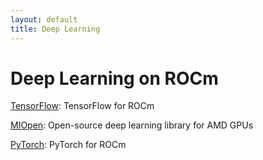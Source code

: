 ```yaml
---
layout: default
title: Deep Learning
---
```

# Deep Learning on ROCm

[TensorFlow](tensorflow.md): TensorFlow for ROCm

[MIOpen](miopen.md): Open-source deep learning library for AMD GPUs

[PyTorch](pytorch.md): PyTorch for ROCm


